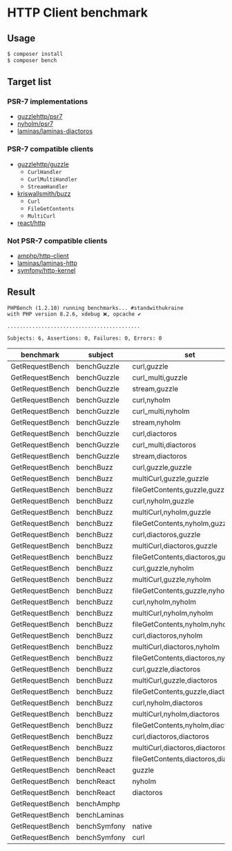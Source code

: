 # HTTP Client benchmark

## Usage

```sh
$ composer install
$ composer bench
```

## Target list

### PSR-7 implementations

- [guzzlehttp/psr7](https://packagist.org/pakcages/guzzlehttp/psr7)
- [nyholm/psr7](https://packagist.org/pakcages/nyholm/psr7)
- [laminas/laminas-diactoros](https://packagist.org/pakcages/laminas/laminas-diactoros)

### PSR-7 compatible clients

- [guzzlehttp/guzzle](https://packagist.org/packages/guzzlehttp/guzzle)
    - `CurlHandler`
    - `CurlMultiHandler`
    - `StreamHandler`
- [kriswallsmith/buzz](https://packagist.org/packages/kriswallsmith/buzz)
    - `Curl`
    - `FileGetContents`
    - `MultiCurl`
- [react/http](https://packagist.org/packages/react/http)

### Not PSR-7 compatible clients

- [amphp/http-client](https://github.com/amphp/http-client)
- [laminas/laminas-http](https://packagist.org/packages/laminas/laminas-http)
- [symfony/http-kernel](https://packagist.org/packages/symfony/http-kernel)

## Result

```
PHPBench (1.2.10) running benchmarks... #standwithukraine
with PHP version 8.2.6, xdebug ❌, opcache ✔

...........................................

Subjects: 6, Assertions: 0, Failures: 0, Errors: 0
```

| benchmark       | subject      | set                                 | revs | its | mem_peak | mode     | rstdev |
|-----------------|--------------|-------------------------------------|------|-----|----------|----------|--------|
| GetRequestBench | benchGuzzle  | curl,guzzle                         | 1    | 100 | 1.708mb  | 3.073ms  | ±5.12% |
| GetRequestBench | benchGuzzle  | curl_multi,guzzle                   | 1    | 100 | 1.708mb  | 3.871ms  | ±5.51% |
| GetRequestBench | benchGuzzle  | stream,guzzle                       | 1    | 100 | 1.708mb  | 2.944ms  | ±5.76% |
| GetRequestBench | benchGuzzle  | curl,nyholm                         | 1    | 100 | 1.708mb  | 4.262ms  | ±5.45% |
| GetRequestBench | benchGuzzle  | curl_multi,nyholm                   | 1    | 100 | 1.708mb  | 5.110ms  | ±4.95% |
| GetRequestBench | benchGuzzle  | stream,nyholm                       | 1    | 100 | 1.708mb  | 4.159ms  | ±4.77% |
| GetRequestBench | benchGuzzle  | curl,diactoros                      | 1    | 100 | 1.708mb  | 3.491ms  | ±5.01% |
| GetRequestBench | benchGuzzle  | curl_multi,diactoros                | 1    | 100 | 1.708mb  | 4.317ms  | ±4.33% |
| GetRequestBench | benchGuzzle  | stream,diactoros                    | 1    | 100 | 1.708mb  | 3.406ms  | ±6.07% |
| GetRequestBench | benchBuzz    | curl,guzzle,guzzle                  | 1    | 100 | 1.708mb  | 2.554ms  | ±7.06% |
| GetRequestBench | benchBuzz    | multiCurl,guzzle,guzzle             | 1    | 100 | 1.708mb  | 2.487ms  | ±7.08% |
| GetRequestBench | benchBuzz    | fileGetContents,guzzle,guzzle       | 1    | 100 | 1.708mb  | 2.630ms  | ±5.44% |
| GetRequestBench | benchBuzz    | curl,nyholm,guzzle                  | 1    | 100 | 1.708mb  | 2.939ms  | ±5.94% |
| GetRequestBench | benchBuzz    | multiCurl,nyholm,guzzle             | 1    | 100 | 1.708mb  | 2.891ms  | ±4.96% |
| GetRequestBench | benchBuzz    | fileGetContents,nyholm,guzzle       | 1    | 100 | 1.708mb  | 3.642ms  | ±4.96% |
| GetRequestBench | benchBuzz    | curl,diactoros,guzzle               | 1    | 100 | 1.708mb  | 2.806ms  | ±7.44% |
| GetRequestBench | benchBuzz    | multiCurl,diactoros,guzzle          | 1    | 100 | 1.708mb  | 2.718ms  | ±3.98% |
| GetRequestBench | benchBuzz    | fileGetContents,diactoros,guzzle    | 1    | 100 | 1.708mb  | 2.894ms  | ±7.01% |
| GetRequestBench | benchBuzz    | curl,guzzle,nyholm                  | 1    | 100 | 1.708mb  | 2.455ms  | ±6.81% |
| GetRequestBench | benchBuzz    | multiCurl,guzzle,nyholm             | 1    | 100 | 1.708mb  | 2.399ms  | ±3.62% |
| GetRequestBench | benchBuzz    | fileGetContents,guzzle,nyholm       | 1    | 100 | 1.708mb  | 3.535ms  | ±5.69% |
| GetRequestBench | benchBuzz    | curl,nyholm,nyholm                  | 1    | 100 | 1.708mb  | 2.207ms  | ±6.89% |
| GetRequestBench | benchBuzz    | multiCurl,nyholm,nyholm             | 1    | 100 | 1.708mb  | 2.148ms  | ±4.99% |
| GetRequestBench | benchBuzz    | fileGetContents,nyholm,nyholm       | 1    | 100 | 1.708mb  | 2.247ms  | ±6.48% |
| GetRequestBench | benchBuzz    | curl,diactoros,nyholm               | 1    | 100 | 1.708mb  | 2.407ms  | ±6.83% |
| GetRequestBench | benchBuzz    | multiCurl,diactoros,nyholm          | 1    | 100 | 1.708mb  | 2.330ms  | ±4.23% |
| GetRequestBench | benchBuzz    | fileGetContents,diactoros,nyholm    | 1    | 100 | 1.708mb  | 2.507ms  | ±6.95% |
| GetRequestBench | benchBuzz    | curl,guzzle,diactoros               | 1    | 100 | 1.708mb  | 2.402ms  | ±6.40% |
| GetRequestBench | benchBuzz    | multiCurl,guzzle,diactoros          | 1    | 100 | 1.708mb  | 2.369ms  | ±5.27% |
| GetRequestBench | benchBuzz    | fileGetContents,guzzle,diactoros    | 1    | 100 | 1.708mb  | 3.500ms  | ±6.90% |
| GetRequestBench | benchBuzz    | curl,nyholm,diactoros               | 1    | 100 | 1.708mb  | 2.445ms  | ±6.13% |
| GetRequestBench | benchBuzz    | multiCurl,nyholm,diactoros          | 1    | 100 | 1.708mb  | 2.409ms  | ±3.77% |
| GetRequestBench | benchBuzz    | fileGetContents,nyholm,diactoros    | 1    | 100 | 1.708mb  | 3.182ms  | ±4.99% |
| GetRequestBench | benchBuzz    | curl,diactoros,diactoros            | 1    | 100 | 1.708mb  | 1.642ms  | ±7.95% |
| GetRequestBench | benchBuzz    | multiCurl,diactoros,diactoros       | 1    | 100 | 1.708mb  | 1.613ms  | ±4.84% |
| GetRequestBench | benchBuzz    | fileGetContents,diactoros,diactoros | 1    | 100 | 1.708mb  | 1.723ms  | ±8.52% |
| GetRequestBench | benchReact   | guzzle                              | 1    | 100 | 1.707mb  | 8.835ms  | ±4.28% |
| GetRequestBench | benchReact   | nyholm                              | 1    | 100 | 1.707mb  | 8.531ms  | ±4.78% |
| GetRequestBench | benchReact   | diactoros                           | 1    | 100 | 1.707mb  | 7.753ms  | ±4.17% |
| GetRequestBench | benchAmphp   |                                     | 1    | 100 | 1.707mb  | 13.393ms | ±2.56% |
| GetRequestBench | benchLaminas |                                     | 1    | 100 | 1.707mb  | 4.989ms  | ±5.09% |
| GetRequestBench | benchSymfony | native                              | 1    | 100 | 1.707mb  | 2.636ms  | ±4.83% |
| GetRequestBench | benchSymfony | curl                                | 1    | 100 | 1.707mb  | 2.986ms  | ±4.56% |
